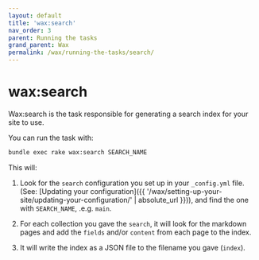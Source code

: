 ```yaml
---
layout: default
title: 'wax:search'
nav_order: 3
parent: Running the tasks
grand_parent: Wax
permalink: /wax/running-the-tasks/search/
---
```


# wax:search

Wax:search is the task responsible for generating a search index for your site to use.

You can run the task with:

```sh
bundle exec rake wax:search SEARCH_NAME
```

This will:

1. Look for the `search` configuration you set up in your `_config.yml` file. (See: [Updating your configuration]({{ '/wax/setting-up-your-site/updating-your-configuration/' | absolute_url }})), and find the one with `SEARCH_NAME`, .e.g. `main`.

2. For each collection you gave the `search`, it will look for the markdown pages and add the `fields` and/or `content` from each page to the index.

3. It will write the index as a JSON file to the filename you gave (`index`).
